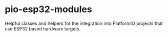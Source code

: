 # pio-esp32-modules
Helpful classes and helpers for the integration into PlatformIO projects that use ESP32 based hardware targets.
